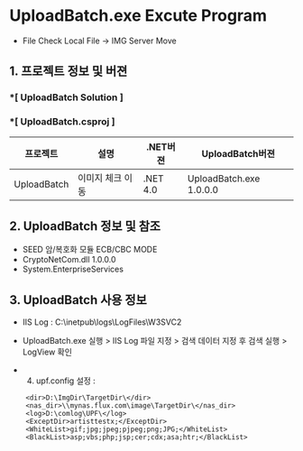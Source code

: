 # UploadBatch.exe Excute Program 
- File Check Local File -> IMG Server Move

## 1. 프로젝트 정보 및 버젼

### *[ UploadBatch Solution ]	
### *[ UploadBatch.csproj ]	

| 프로젝트 | 설명 | .NET버젼 | UploadBatch버젼 |
| -------- | -------- | -------- | -------- |
| UploadBatch | 이미지 체크 이동	| .NET 4.0	| UploadBatch.exe 1.0.0.0 |

## 2. UploadBatch 정보 및 참조
- SEED 암/복호화 모듈 ECB/CBC MODE
- CryptoNetCom.dll 1.0.0.0
- System.EnterpriseServices

## 3. UploadBatch 사용 정보
* IIS Log : C:\inetpub\logs\LogFiles\W3SVC2
* UploadBatch.exe 실행 > IIS Log 파일 지정 > 검색 데이터 지정 후 검색 실행 > LogView 확인

* 4. upf.config 설정 :
```
	<dir>D:\ImgDir\TargetDir\</dir> 
	<nas_dir>\\mynas.flux.com\image\TargetDir\</nas_dir>
 	<log>D:\comlog\UPF\</log>
	<ExceptDir>artisttestx;</ExceptDir>
	<WhiteList>gif;jpg;jpeg;pjpeg;png;JPG;</WhiteList>
	<BlackList>asp;vbs;php;jsp;cer;cdx;asa;htr;</BlackList>
```
